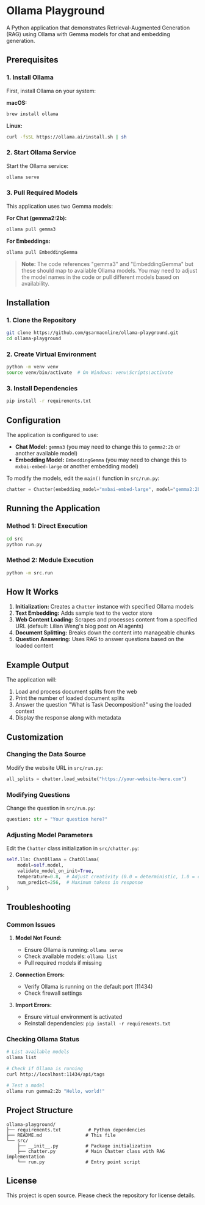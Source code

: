 # Ollama Playground

A Python application that demonstrates Retrieval-Augmented Generation (RAG) using Ollama with Gemma models for chat and embedding generation.

## Prerequisites

### 1. Install Ollama

First, install Ollama on your system:

**macOS:**

```bash
brew install ollama
```

**Linux:**

```bash
curl -fsSL https://ollama.ai/install.sh | sh
```

### 2. Start Ollama Service

Start the Ollama service:

```bash
ollama serve
```

### 3. Pull Required Models

This application uses two Gemma models:

**For Chat (gemma2:2b):**

```bash
ollama pull gemma3
```

**For Embeddings:**

```bash
ollama pull EmbeddingGemma
```

> **Note:** The code references "gemma3" and "EmbeddingGemma" but these should map to available Ollama models. You may need to adjust the model names in the code or pull different models based on availability.

## Installation

### 1. Clone the Repository

```bash
git clone https://github.com/gsarmaonline/ollama-playground.git
cd ollama-playground
```

### 2. Create Virtual Environment

```bash
python -m venv venv
source venv/bin/activate  # On Windows: venv\Scripts\activate
```

### 3. Install Dependencies

```bash
pip install -r requirements.txt
```

## Configuration

The application is configured to use:

- **Chat Model:** `gemma3` (you may need to change this to `gemma2:2b` or another available model)
- **Embedding Model:** `EmbeddingGemma` (you may need to change this to `mxbai-embed-large` or another embedding model)

To modify the models, edit the `main()` function in `src/run.py`:

```python
chatter = Chatter(embedding_model="mxbai-embed-large", model="gemma2:2b")
```

## Running the Application

### Method 1: Direct Execution

```bash
cd src
python run.py
```

### Method 2: Module Execution

```bash
python -m src.run
```

## How It Works

1. **Initialization:** Creates a `Chatter` instance with specified Ollama models
2. **Text Embedding:** Adds sample text to the vector store
3. **Web Content Loading:** Scrapes and processes content from a specified URL (default: Lilian Weng's blog post on AI agents)
4. **Document Splitting:** Breaks down the content into manageable chunks
5. **Question Answering:** Uses RAG to answer questions based on the loaded content

## Example Output

The application will:

1. Load and process document splits from the web
2. Print the number of loaded document splits
3. Answer the question "What is Task Decomposition?" using the loaded context
4. Display the response along with metadata

## Customization

### Changing the Data Source

Modify the website URL in `src/run.py`:

```python
all_splits = chatter.load_website("https://your-website-here.com")
```

### Modifying Questions

Change the question in `src/run.py`:

```python
question: str = "Your question here?"
```

### Adjusting Model Parameters

Edit the `Chatter` class initialization in `src/chatter.py`:

```python
self.llm: ChatOllama = ChatOllama(
    model=self.model,
    validate_model_on_init=True,
    temperature=0.8,  # Adjust creativity (0.0 = deterministic, 1.0 = creative)
    num_predict=256,  # Maximum tokens in response
)
```

## Troubleshooting

### Common Issues

1. **Model Not Found:**

   - Ensure Ollama is running: `ollama serve`
   - Check available models: `ollama list`
   - Pull required models if missing

2. **Connection Errors:**

   - Verify Ollama is running on the default port (11434)
   - Check firewall settings

3. **Import Errors:**
   - Ensure virtual environment is activated
   - Reinstall dependencies: `pip install -r requirements.txt`

### Checking Ollama Status

```bash
# List available models
ollama list

# Check if Ollama is running
curl http://localhost:11434/api/tags

# Test a model
ollama run gemma2:2b "Hello, world!"
```

## Project Structure

```
ollama-playground/
├── requirements.txt          # Python dependencies
├── README.md                # This file
└── src/
    ├── __init__.py          # Package initialization
    ├── chatter.py           # Main Chatter class with RAG implementation
    └── run.py               # Entry point script
```

## License

This project is open source. Please check the repository for license details.
